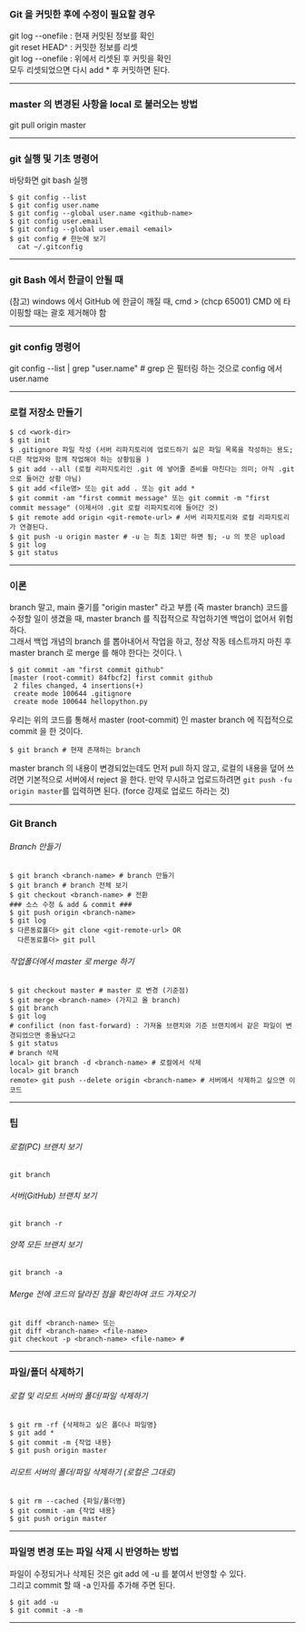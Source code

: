 ### Git 을 커밋한 후에 수정이 필요할 경우
git log --onefile : 현재 커밋된 정보를 확인  
git reset HEAD^ : 커밋한 정보를 리셋    
git log --onefile : 위에서 리셋된 후 커밋을 확인  
모두 리셋되었으면 다시 add * 후 커밋하면 된다.
<hr>

### master 의 변경된 사항을 local 로 불러오는 방법  ###
git pull origin master
<hr>

### git 실행 및 기초 명령어 ###
바탕화면 git bash 실행
```github
$ git config --list
$ git config user.name
$ git config --global user.name <github-name>
$ git config user.email
$ git config --global user.email <email>
$ git config # 한눈에 보기  
  cat ~/.gitconfig
```
<hr>

### git Bash 에서 한글이 안될 때 ###
(참고) windows 에서 GitHub 에 한글이 깨질 때,
cmd > (chcp 65001) CMD 에 타이핑할 때는 괄호 제거해야 함
<hr>

### git config 명령어 ###
git config --list | grep "user.name" # grep 은 필터링 하는 것으로 config 에서 user.name 
<hr>

### 로컬 저장소 만들기 ###
```github
$ cd <work-dir>
$ git init
$ .gitignore 파일 작성 (서버 리파지토리에 업로드하기 싫은 파일 목록을 작성하는 용도; 다른 작업자와 함께 작업해야 하는 상황임을 )
$ git add --all (로컬 리파지토리인 .git 에 넣어줄 준비를 마친다는 의미; 아직 .git 으로 들어간 상황 아님)
$ git add <file명> 또는 git add . 또는 git add *
$ git commit -am "first commit message" 또는 git commit -m "first commit message" (이제서야 .git 로컬 리파지토리에 들어간 것)
$ git remote add origin <git-remote-url> # 서버 리파지토리와 로컬 리파지토리가 연결된다.
$ git push -u origin master # -u 는 최초 1회만 하면 됨; -u 의 뜻은 upload
$ git log
$ git status
```
<hr>

### 이론 ###
branch 말고, main 줄기를 "origin master" 라고 부름 (즉 master branch) 
코드를 수정할 일이 생겼을 때, master branch 를 직접적으로 작업하기엔 백업이 없어서 위험하다.  
그래서 백업 개념의 branch 를 뽑아내어서 작업을 하고, 정상 작동 테스트까지 마친 후 master branch 로 merge 를 해야 한다는 것이다. \

```github
$ git commit -am "first commit github"
[master (root-commit) 84fbcf2] first commit github
 2 files changed, 4 insertions(+)
 create mode 100644 .gitignore
 create mode 100644 hellopython.py
```
우리는 위의 코드를 통해서 master (root-commit) 인 master branch 에 직접적으로 commit 을 한 것이다.
```github
$ git branch # 현재 존재하는 branch 
```

master branch 의 내용이 변경되었는데도 먼저 pull 하지 않고, 로컬의 내용을 덮어 쓰려면 기본적으로 서버에서 reject 을 한다.
만약 무시하고 업로드하려면 `git push -fu origin master`를 입력하면 된다. (force 강제로 업로드 하라는 것)
<hr>

### Git Branch ###
###### Branch 만들기
```github
$ git branch <branch-name> # branch 만들기
$ git branch # branch 전체 보기
$ git checkout <branch-name> # 전환
### 소스 수정 & add & commit ###
$ git push origin <branch-name>
$ git log
$ 다른동료폴더> git clone <git-remote-url> OR
  다른동료폴더> git pull
```
###### 작업폴더에서 master 로 merge 하기
```github
$ git checkout master # master 로 변경 (기준점)
$ git merge <branch-name> (가지고 올 branch)
$ git branch
$ git log
# confilict (non fast-forward) : 가져올 브랜치와 기준 브랜치에서 같은 파일이 변경되었으면 충돌났다고 
$ git status
# branch 삭제
local> git branch -d <branch-name> # 로컬에서 삭제
local> git branch
remote> git push --delete origin <branch-name> # 서버에서 삭제하고 싶으면 이 코드
```
<hr>

### 팁 ###
###### 로컬(PC) 브랜치 보기
`git branch`
###### 서버(GitHub) 브랜치 보기
`git branch -r`
###### 양쪽 모든 브랜치 보기
`git branch -a`
###### Merge 전에 코드의 달라진 점을 확인하여 코드 가져오기
```github
git diff <branch-name> 또는
git diff <branch-name> <file-name>
git checkout -p <branch-name> <file-name> #
```
<hr>

### 파일/폴더 삭제하기 ###
###### 로컬 및 리모트 서버의 폴더/파일 삭제하기 ###
```github
$ git rm -rf {삭제하고 싶은 폴더나 파일명}
$ git add *
$ git commit -m {작업 내용}
$ git push origin master
```
###### 리모트 서버의 폴더/파일 삭제하기 (로컬은 그대로) ###
```
$ git rm --cached {파일/폴더명}
$ git commit -am {작업 내용}
$ git push origin master
```
<hr>

### 파일명 변경 또는 파일 삭제 시 반영하는 방법

파일이 수정되거나 삭제된 것은 git add 에 -u 를 붙여서 반영할 수 있다.  
그리고 commit 할 때 -a 인자를 추가해 주면 된다.  
```github
$ git add -u
$ git commit -a -m
```

<hr>



